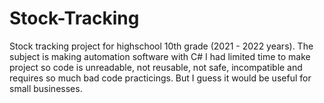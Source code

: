 # Stock-Tracking
Stock tracking project for highschool 10th grade (2021 - 2022 years). The subject is making automation software with C#
I had limited time to make project so code is unreadable, not reusable, not safe, incompatible and requires so much bad code practicings. But I guess it would be useful for small businesses.
